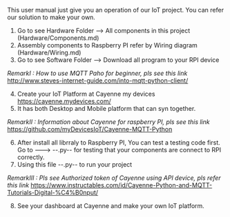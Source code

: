 This user manual just give you an operation of our IoT project. You can refer our solution to make your own.

1. Go to see Hardware Folder --> All components in this project (Hardware/Components.md)
2. Assembly components to Raspberry PI refer by Wiring diagram (Hardware/Wiring.md)
3. Go to see Software Folder --> Download all program to your RPI device

*RemarkI : How to use MQTT Paho for beginner, pls see this link* http://www.steves-internet-guide.com/into-mqtt-python-client/

4. Create your IoT Platform at Cayenne my devices https://cayenne.mydevices.com/
5. It has both Desktop and Mobile platform that can syn together.

*RemarkII : Information about Cayenne for raspberry PI, pls see this link* https://github.com/myDevicesIoT/Cayenne-MQTT-Python

6. After install all librraly to Raspberry PI, You can test a testing code first. Go to ---> --.py--
   for testing that your components are connect to RPI correctly.
7. Using this file --.py-- to run your project 

*RemarkIII : Pls see Authorized token of Cayenne using API device, pls refer this link* https://www.instructables.com/id/Cayenne-Python-and-MQTT-Tutorials-Digital-%C4%B0nput/

8. See your dashboard at Cayenne and make your own IoT platform.

